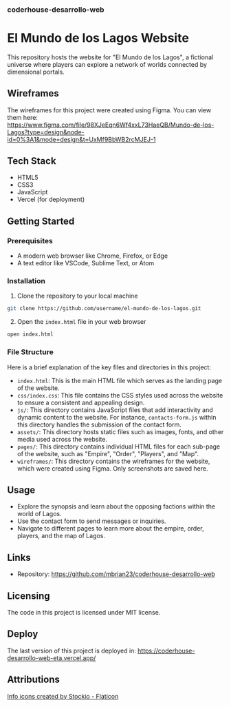 ### coderhouse-desarrollo-web

# El Mundo de los Lagos Website

This repository hosts the website for "El Mundo de los Lagos", a fictional universe where players can explore a network of worlds connected by dimensional portals.

## Wireframes

The wireframes for this project were created using Figma. You can view them here:
https://www.figma.com/file/98XJeEqn6Wf4xxL73HaeQB/Mundo-de-los-Lagos?type=design&node-id=0%3A1&mode=design&t=UxMf9BbWB2rcMJEJ-1

## Tech Stack

-   HTML5
-   CSS3
-   JavaScript
-   Vercel (for deployment)

## Getting Started

### Prerequisites

-   A modern web browser like Chrome, Firefox, or Edge
-   A text editor like VSCode, Sublime Text, or Atom

### Installation

1. Clone the repository to your local machine

```bash
git clone https://github.com/username/el-mundo-de-los-lagos.git
```

2. Open the `index.html` file in your web browser

```bash
open index.html
```

### File Structure

Here is a brief explanation of the key files and directories in this project:

-   `index.html`: This is the main HTML file which serves as the landing page of the website.
-   `css/index.css`: This file contains the CSS styles used across the website to ensure a consistent and appealing design.
-   `js/`: This directory contains JavaScript files that add interactivity and dynamic content to the website. For instance, `contacts-form.js` within this directory handles the submission of the contact form.
-   `assets/`: This directory hosts static files such as images, fonts, and other media used across the website.
-   `pages/`: This directory contains individual HTML files for each sub-page of the website, such as "Empire", "Order", "Players", and "Map".
-   `wireframes/`: This directory contains the wireframes for the website, which were created using Figma. Only screenshots are saved here.

## Usage

-   Explore the synopsis and learn about the opposing factions within the world of Lagos.
-   Use the contact form to send messages or inquiries.
-   Navigate to different pages to learn more about the empire, order, players, and the map of Lagos.

## Links

-   Repository: https://github.com/mbrian23/coderhouse-desarrollo-web

## Licensing

The code in this project is licensed under MIT license.

## Deploy

The last version of this project is deployed in: https://coderhouse-desarrollo-web-eta.vercel.app/

## Attributions

<a href="https://www.flaticon.com/free-icons/info" title="info icons">Info icons created by Stockio - Flaticon</a>
